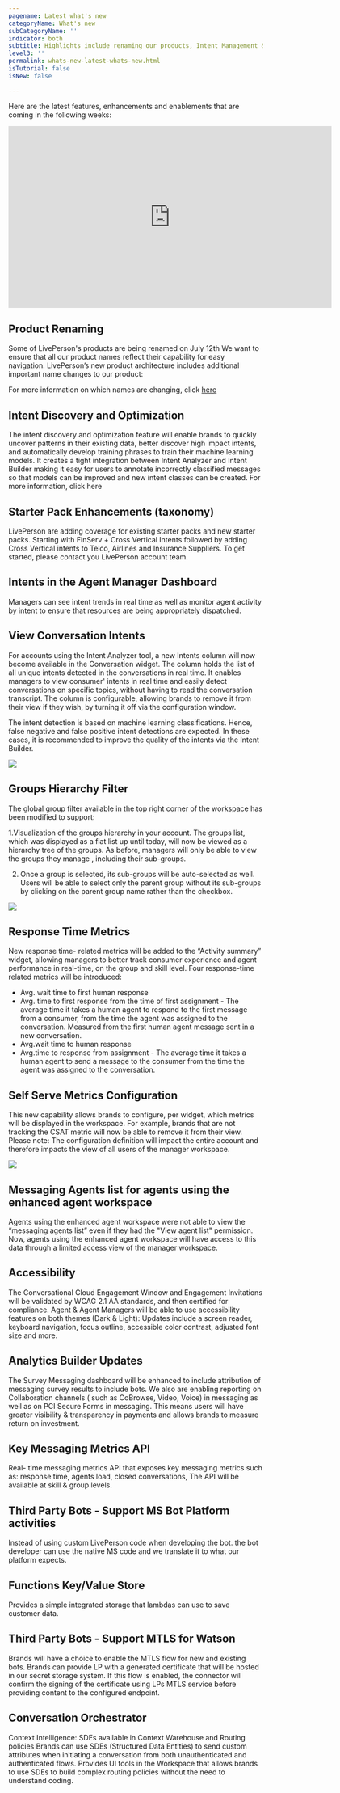 ```yaml
---
pagename: Latest what's new
categoryName: What's new
subCategoryName: ''
indicator: both
subtitle: Highlights include renaming our products, Intent Management & more
level3: ''
permalink: whats-new-latest-whats-new.html
isTutorial: false
isNew: false

---
```

Here are the latest features, enhancements and enablements that are coming in the following weeks:
<iframe style="max-width: 750px;" src="https://player.vimeo.com/video/436694998?autoplay=1&loop=1&title=0&byline=0&portrait=0" width="640" height="360" frameborder="0" allow="autoplay; fullscreen" allowfullscreen></iframe>

## Product Renaming
Some of LivePerson's products are being renamed on July 12th
We want to ensure that all our product names reflect their capability for easy navigation. LivePerson’s new product architecture includes additional important name changes to our product:

For more information on which names are changing, click [here](https://knowledge.liveperson.com.rebranding-bvlnkiy-znm3eqs6brhzq.us.platform.sh/admin-settings-product-renaming-overview.html)

## Intent Discovery and Optimization
The intent discovery and optimization feature will enable brands to quickly uncover patterns in their existing data, better discover high impact intents, and automatically develop training phrases to train their machine learning models. It creates a tight integration between Intent Analyzer and Intent Builder making it easy for users to annotate incorrectly classified messages so that models can be improved and new intent classes can be created. For more information, click here 

## Starter Pack Enhancements (taxonomy)
LivePerson are adding coverage for existing starter packs and new starter packs. Starting with FinServ + Cross Vertical Intents followed by adding Cross Vertical intents to Telco, Airlines and Insurance Suppliers. To get started, please contact you LivePerson account team.

## Intents in the Agent Manager Dashboard
Managers can see intent trends in real time as well as monitor agent activity by intent to ensure that resources are being appropriately dispatched.

## View Conversation Intents
For accounts using the Intent Analyzer tool, a new Intents column will now become available in the Conversation widget. 
The column holds the list of all unique intents detected in the conversations in real time. It enables managers to view consumer' intents in real time and easily detect conversations on specific topics, without having to read the conversation transcript. The column is configurable, allowing brands to remove it from their view if they wish, by turning it off via the configuration window.

The intent detection is based on machine learning classifications. Hence, false negative and false positive intent detections are expected. In these cases, it is recommended to improve the quality of the intents via the Intent Builder.

![](img/whats-new-july3.png)

## Groups Hierarchy Filter
The global group filter available in the top right corner of the workspace has been modified to support:

1.Visualization of the groups hierarchy in your account. The groups list, which was displayed as a flat list up until today, will now be viewed as a hierarchy tree of the groups. As before, managers will only be able to view the groups they manage , including their sub-groups.

2. Once a group is selected, its sub-groups will be auto-selected as well. Users will be able to select only the parent group without its sub-groups by clicking on the parent group name rather than the checkbox.

![](img/whats-new-july1.png)

## Response Time Metrics
New response time- related metrics will be added to the “Activity summary” widget, allowing managers to better track consumer experience and agent performance in real-time, on the group and skill level. Four response-time related metrics will be introduced:
- Avg. wait time to first human response 
- Avg. time to first response from the time of first assignment - The average time it takes a human agent to respond to the first message from a consumer, from the time the agent was assigned to the conversation. Measured from the first human agent message sent in a new conversation.
- Avg.wait time to human response
- Avg.time to response from assignment - The average time it takes a human agent to send a message to the consumer from the time the agent was assigned to the conversation.

## Self Serve Metrics Configuration
This new capability allows brands to configure, per widget, which metrics will be displayed in the workspace. For example, brands that are not tracking the CSAT metric will now be able to remove it from their view.
Please note: The configuration definition will impact the entire account and therefore impacts the view of all users of the manager workspace.

![](img/whats-new-july2.png)

## Messaging Agents list for agents using the enhanced agent workspace
Agents using the enhanced agent workspace were not able to view the “messaging agents list”  even if they had the "View agent list" permission. Now, agents using the enhanced agent workspace will have access to this data through a limited access view of the manager workspace.

## Accessibility
The Conversational Cloud Engagement Window and Engagement Invitations will be validated by WCAG 2.1 AA standards, and then certified for compliance.
Agent & Agent Managers will be able to use accessibility features on both themes (Dark & Light): Updates include a screen reader, keyboard navigation, focus outline, accessible color contrast, adjusted font size and more.

## Analytics Builder Updates
The Survey Messaging dashboard will be enhanced to include attribution of messaging survey results to include bots. We also are enabling reporting on Collaboration channels ( such as CoBrowse, Video, Voice) in messaging as well as on PCI Secure Forms in messaging. This means users will have greater visibility & transparency in payments and allows brands to measure return on investment.

## Key Messaging Metrics API
Real- time messaging metrics API that exposes key messaging metrics such as: response time, agents load, closed conversations,  The API will be available  at skill & group levels.

## Third Party Bots - Support MS Bot Platform activities
Instead of using custom LivePerson code when developing the bot. the bot developer can use the native MS code and we translate it to what our platform expects.

## Functions Key/Value Store
Provides a simple integrated storage that lambdas can use to save customer data.

## Third Party Bots - Support MTLS for Watson
Brands will have a choice to enable the MTLS flow for new and existing bots. Brands can provide LP with a generated certificate that will be hosted in our secret storage system. If this flow is enabled, the connector will confirm the signing of the certificate using LPs MTLS service before providing content to the configured endpoint.

## Conversation Orchestrator
Context Intelligence: SDEs available in Context Warehouse and Routing policies
Brands can use SDEs (Structured Data Entities) to send custom attributes when initiating a conversation from both unauthenticated and authenticated flows. Provides UI tools in the Workspace that allows brands to use SDEs to build complex routing policies without the need to understand coding.
